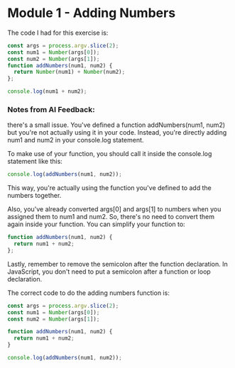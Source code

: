 # Module 1 - Adding Numbers


The code I had for this exercise is:

``` javascript
const args = process.argv.slice(2);
const num1 = Number(args[0]);
const num2 = Number(args[1]);
function addNumbers(num1, num2) {
  return Number(num1) + Number(num2);
};

console.log(num1 + num2);
```
### Notes from AI Feedback: 
there's a small issue. You've defined a function addNumbers(num1, num2) but you're not actually using it in your code. Instead, you're directly adding num1 and num2 in your console.log statement.

To make use of your function, you should call it inside the console.log statement like this:

``` javascript
console.log(addNumbers(num1, num2)); 
```

This way, you're actually using the function you've defined to add the numbers together.

Also, you've already converted args[0] and args[1] to numbers when you assigned them to num1 and num2. So, there's no need to convert them again inside your function. You can simplify your function to:

``` javascript
function addNumbers(num1, num2) {
  return num1 + num2;
};
```

Lastly, remember to remove the semicolon after the function declaration. In JavaScript, you don't need to put a semicolon after a function or loop declaration.


The correct code to do the adding numbers function is:



``` javascript
const args = process.argv.slice(2);
const num1 = Number(args[0]);
const num2 = Number(args[1]);

function addNumbers(num1, num2) {
  return num1 + num2;
}

console.log(addNumbers(num1, num2));
```